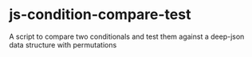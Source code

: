 # js-condition-compare-test
A script to compare two conditionals and test them against a deep-json data structure with permutations
